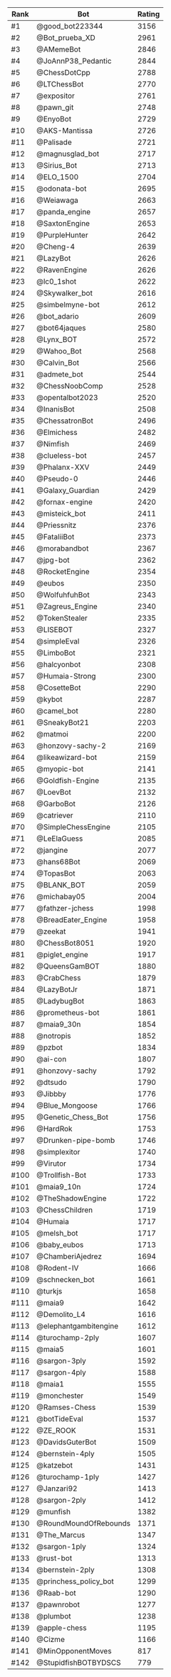 Rank|Bot|Rating
---|---|---
#1|@good_bot223344|3156
#2|@Bot_prueba_XD|2961
#3|@AMemeBot|2846
#4|@JoAnnP38_Pedantic|2844
#5|@ChessDotCpp|2788
#6|@LTChessBot|2770
#7|@expositor|2761
#8|@pawn_git|2748
#9|@EnyoBot|2729
#10|@AKS-Mantissa|2726
#11|@Palisade|2721
#12|@magnusglad_bot|2717
#13|@Sirius_Bot|2713
#14|@ELO_1500|2704
#15|@odonata-bot|2695
#16|@Weiawaga|2663
#17|@panda_engine|2657
#18|@SaxtonEngine|2653
#19|@PurpleHunter|2642
#20|@Cheng-4|2639
#21|@LazyBot|2626
#22|@RavenEngine|2626
#23|@lc0_1shot|2622
#24|@Skywalker_bot|2616
#25|@simbelmyne-bot|2612
#26|@bot_adario|2609
#27|@bot64jaques|2580
#28|@Lynx_BOT|2572
#29|@Wahoo_Bot|2568
#30|@Calvin_Bot|2566
#31|@admete_bot|2544
#32|@ChessNoobComp|2528
#33|@opentalbot2023|2520
#34|@InanisBot|2508
#35|@ChessatronBot|2496
#36|@Elmichess|2482
#37|@Nimfish|2469
#38|@clueless-bot|2457
#39|@Phalanx-XXV|2449
#40|@Pseudo-0|2446
#41|@Galaxy_Guardian|2429
#42|@fornax-engine|2420
#43|@misteick_bot|2411
#44|@Priessnitz|2376
#45|@FataliiBot|2373
#46|@morabandbot|2367
#47|@jpg-bot|2362
#48|@RocketEngine|2354
#49|@eubos|2350
#50|@WolfuhfuhBot|2343
#51|@Zagreus_Engine|2340
#52|@TokenStealer|2335
#53|@LISEBOT|2327
#54|@simpleEval|2326
#55|@LimboBot|2321
#56|@halcyonbot|2308
#57|@Humaia-Strong|2300
#58|@CosetteBot|2290
#59|@kybot|2287
#60|@camel_bot|2280
#61|@SneakyBot21|2203
#62|@matmoi|2200
#63|@honzovy-sachy-2|2169
#64|@likeawizard-bot|2159
#65|@myopic-bot|2141
#66|@Goldfish-Engine|2135
#67|@LoevBot|2132
#68|@GarboBot|2126
#69|@catriever|2110
#70|@SimpleChessEngine|2105
#71|@LeElaGuess|2085
#72|@jangine|2077
#73|@hans68Bot|2069
#74|@TopasBot|2063
#75|@BLANK_BOT|2059
#76|@michabay05|2004
#77|@fathzer-jchess|1998
#78|@BreadEater_Engine|1958
#79|@zeekat|1941
#80|@ChessBot8051|1920
#81|@piglet_engine|1917
#82|@QueensGamBOT|1880
#83|@CrabChess|1879
#84|@LazyBotJr|1871
#85|@LadybugBot|1863
#86|@prometheus-bot|1861
#87|@maia9_30n|1854
#88|@notropis|1852
#89|@pzbot|1834
#90|@ai-con|1807
#91|@honzovy-sachy|1792
#92|@dtsudo|1790
#93|@Jibbby|1776
#94|@Blue_Mongoose|1766
#95|@Genetic_Chess_Bot|1756
#96|@HardRok|1753
#97|@Drunken-pipe-bomb|1746
#98|@simplexitor|1740
#99|@Virutor|1734
#100|@Trollfish-Bot|1733
#101|@maia9_10n|1724
#102|@TheShadowEngine|1722
#103|@ChessChildren|1719
#104|@Humaia|1717
#105|@melsh_bot|1717
#106|@baby_eubos|1713
#107|@ChamberiAjedrez|1694
#108|@Rodent-IV|1666
#109|@schnecken_bot|1661
#110|@turkjs|1658
#111|@maia9|1642
#112|@Demolito_L4|1616
#113|@elephantgambitengine|1612
#114|@turochamp-2ply|1607
#115|@maia5|1601
#116|@sargon-3ply|1592
#117|@sargon-4ply|1588
#118|@maia1|1555
#119|@monchester|1549
#120|@Ramses-Chess|1539
#121|@botTideEval|1537
#122|@ZE_ROOK|1531
#123|@DavidsGuterBot|1509
#124|@bernstein-4ply|1505
#125|@katzebot|1431
#126|@turochamp-1ply|1427
#127|@Janzari92|1413
#128|@sargon-2ply|1412
#129|@munfish|1382
#130|@RoundMoundOfRebounds|1371
#131|@The_Marcus|1347
#132|@sargon-1ply|1324
#133|@rust-bot|1313
#134|@bernstein-2ply|1308
#135|@princhess_policy_bot|1299
#136|@Raab-bot|1290
#137|@pawnrobot|1277
#138|@plumbot|1238
#139|@apple-chess|1195
#140|@Cizme|1166
#141|@MinOpponentMoves|817
#142|@StupidfishBOTBYDSCS|779
